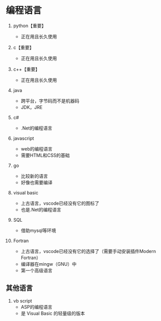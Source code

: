 # 编程语言

1. python【重要】
    - 正在用且长久使用

2. c【重要】
    - 正在用且长久使用

3. c++【重要】
    - 正在用且长久使用

4. java
    - 跨平台，字节码而不是机器码
    - JDK，JRE

5. c#
    - .Net的编程语言

6. javascript
    - web的编程语言
    - 需要HTML和CSS的基础

7. go
    - 比较新的语言
    - 好像也需要编译

8. visual basic
    - 上古语言，vscode已经没有它的图标了
    - 也是.Net的编程语言

9.  SQL
    - 借助mysql等环境

10. Fortran
    - 上古语言，vscode已经没有它的选择了（需要手动安装插件Modern Fortran）
    - 编译器在mingw（GNU）中
    - 第一个高级语言

## 其他语言

1. vb script
    - ASP的编程语言
    - 是 Visual Basic 的轻量级的版本